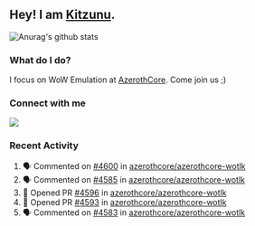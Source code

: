 ## Hey! I am [Kitzunu](https://Github.com/Kitzunu).

![Anurag's github stats](https://github-readme-stats.kitzunu.vercel.app/api?username=Kitzunu&show_icons=true)

### What do I do?

I focus on WoW Emulation at [AzerothCore](https://Github.com/AzerothCore). Come join us ;)

### Connect with me
[![](https://img.shields.io/badge/AzerothCore%20Discord-Connect%20with%20me!-green)](https://discord.com/invite/gkt4y2x)

### Recent Activity

<!--START_SECTION:activity-->
1. 🗣 Commented on [#4600](https://github.com/azerothcore/azerothcore-wotlk/issues/4600) in [azerothcore/azerothcore-wotlk](https://github.com/azerothcore/azerothcore-wotlk)
2. 🗣 Commented on [#4585](https://github.com/azerothcore/azerothcore-wotlk/issues/4585) in [azerothcore/azerothcore-wotlk](https://github.com/azerothcore/azerothcore-wotlk)
3. 💪 Opened PR [#4596](https://github.com/azerothcore/azerothcore-wotlk/pull/4596) in [azerothcore/azerothcore-wotlk](https://github.com/azerothcore/azerothcore-wotlk)
4. 💪 Opened PR [#4593](https://github.com/azerothcore/azerothcore-wotlk/pull/4593) in [azerothcore/azerothcore-wotlk](https://github.com/azerothcore/azerothcore-wotlk)
5. 🗣 Commented on [#4583](https://github.com/azerothcore/azerothcore-wotlk/issues/4583) in [azerothcore/azerothcore-wotlk](https://github.com/azerothcore/azerothcore-wotlk)
<!--END_SECTION:activity-->
